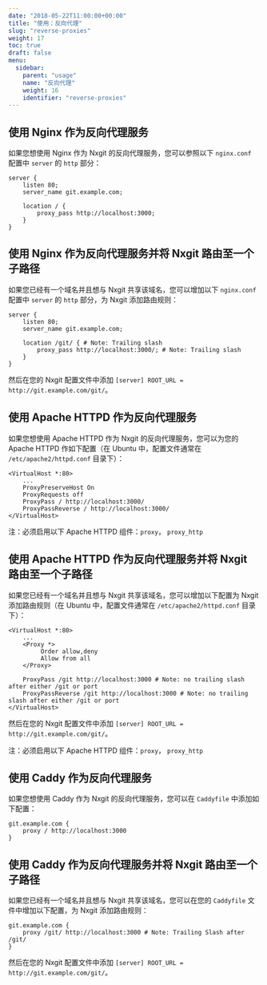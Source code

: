 ```yaml
---
date: "2018-05-22T11:00:00+00:00"
title: "使用：反向代理"
slug: "reverse-proxies"
weight: 17
toc: true
draft: false
menu:
  sidebar:
    parent: "usage"
    name: "反向代理"
    weight: 16
    identifier: "reverse-proxies"
---
```


## 使用 Nginx 作为反向代理服务

如果您想使用 Nginx 作为 Nxgit 的反向代理服务，您可以参照以下 `nginx.conf` 配置中 `server` 的 `http` 部分：

```
server {
    listen 80;
    server_name git.example.com;

    location / {
        proxy_pass http://localhost:3000;
    }
}
```

## 使用 Nginx 作为反向代理服务并将 Nxgit 路由至一个子路径

如果您已经有一个域名并且想与 Nxgit 共享该域名，您可以增加以下 `nginx.conf` 配置中 `server` 的 `http` 部分，为 Nxgit 添加路由规则：

```
server {
    listen 80;
    server_name git.example.com;

    location /git/ { # Note: Trailing slash
        proxy_pass http://localhost:3000/; # Note: Trailing slash
    }
}
```

然后在您的 Nxgit 配置文件中添加 `[server] ROOT_URL = http://git.example.com/git/`。

## 使用 Apache HTTPD 作为反向代理服务

如果您想使用 Apache HTTPD 作为 Nxgit 的反向代理服务，您可以为您的 Apache HTTPD 作如下配置（在 Ubuntu 中，配置文件通常在 `/etc/apache2/httpd.conf` 目录下）：

```
<VirtualHost *:80>
    ...
    ProxyPreserveHost On
    ProxyRequests off
    ProxyPass / http://localhost:3000/
    ProxyPassReverse / http://localhost:3000/
</VirtualHost>
```

注：必须启用以下 Apache HTTPD 组件：`proxy`， `proxy_http`

## 使用 Apache HTTPD 作为反向代理服务并将 Nxgit 路由至一个子路径

如果您已经有一个域名并且想与 Nxgit 共享该域名，您可以增加以下配置为 Nxgit 添加路由规则（在 Ubuntu 中，配置文件通常在 `/etc/apache2/httpd.conf` 目录下）：

```
<VirtualHost *:80>
    ...
    <Proxy *>
         Order allow,deny
         Allow from all
    </Proxy>

    ProxyPass /git http://localhost:3000 # Note: no trailing slash after either /git or port
    ProxyPassReverse /git http://localhost:3000 # Note: no trailing slash after either /git or port
</VirtualHost>
```

然后在您的 Nxgit 配置文件中添加 `[server] ROOT_URL = http://git.example.com/git/`。

注：必须启用以下 Apache HTTPD 组件：`proxy`， `proxy_http`

## 使用 Caddy 作为反向代理服务

如果您想使用 Caddy 作为 Nxgit 的反向代理服务，您可以在 `Caddyfile` 中添加如下配置：

```
git.example.com {
    proxy / http://localhost:3000
}
```

## 使用 Caddy 作为反向代理服务并将 Nxgit 路由至一个子路径

如果您已经有一个域名并且想与 Nxgit 共享该域名，您可以在您的 `Caddyfile` 文件中增加以下配置，为 Nxgit 添加路由规则：

```
git.example.com {
    proxy /git/ http://localhost:3000 # Note: Trailing Slash after /git/
}
```

然后在您的 Nxgit 配置文件中添加 `[server] ROOT_URL = http://git.example.com/git/`。
